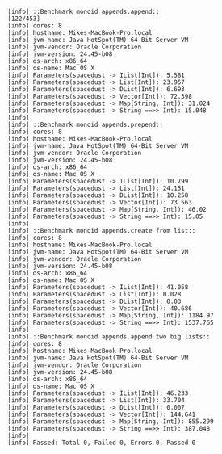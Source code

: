     [info] ::Benchmark monoid appends.append::                                                                                                                                                         [122/453]
    [info] cores: 8
    [info] hostname: Mikes-MacBook-Pro.local
    [info] jvm-name: Java HotSpot(TM) 64-Bit Server VM
    [info] jvm-vendor: Oracle Corporation
    [info] jvm-version: 24.45-b08
    [info] os-arch: x86_64
    [info] os-name: Mac OS X
    [info] Parameters(spacedust -> IList[Int]): 5.581
    [info] Parameters(spacedust -> List[Int]): 23.957
    [info] Parameters(spacedust -> DList[Int]): 6.693
    [info] Parameters(spacedust -> Vector[Int]): 72.398
    [info] Parameters(spacedust -> Map[String, Int]): 31.024
    [info] Parameters(spacedust -> String ==>> Int): 15.048
    [info] 
    [info] ::Benchmark monoid appends.prepend::
    [info] cores: 8
    [info] hostname: Mikes-MacBook-Pro.local
    [info] jvm-name: Java HotSpot(TM) 64-Bit Server VM
    [info] jvm-vendor: Oracle Corporation
    [info] jvm-version: 24.45-b08
    [info] os-arch: x86_64
    [info] os-name: Mac OS X
    [info] Parameters(spacedust -> IList[Int]): 10.799
    [info] Parameters(spacedust -> List[Int]): 24.151
    [info] Parameters(spacedust -> DList[Int]): 10.258
    [info] Parameters(spacedust -> Vector[Int]): 73.563
    [info] Parameters(spacedust -> Map[String, Int]): 46.02
    [info] Parameters(spacedust -> String ==>> Int): 15.05
    [info] 
    [info] ::Benchmark monoid appends.create from list::
    [info] cores: 8
    [info] hostname: Mikes-MacBook-Pro.local
    [info] jvm-name: Java HotSpot(TM) 64-Bit Server VM
    [info] jvm-vendor: Oracle Corporation
    [info] jvm-version: 24.45-b08
    [info] os-arch: x86_64
    [info] os-name: Mac OS X
    [info] Parameters(spacedust -> IList[Int]): 41.058
    [info] Parameters(spacedust -> List[Int]): 0.028
    [info] Parameters(spacedust -> DList[Int]): 0.03
    [info] Parameters(spacedust -> Vector[Int]): 40.686
    [info] Parameters(spacedust -> Map[String, Int]): 1184.97
    [info] Parameters(spacedust -> String ==>> Int): 1537.765
    [info] 
    [info] ::Benchmark monoid appends.append two big lists::
    [info] cores: 8
    [info] hostname: Mikes-MacBook-Pro.local
    [info] jvm-name: Java HotSpot(TM) 64-Bit Server VM
    [info] jvm-vendor: Oracle Corporation
    [info] jvm-version: 24.45-b08
    [info] os-arch: x86_64
    [info] os-name: Mac OS X
    [info] Parameters(spacedust -> IList[Int]): 46.233
    [info] Parameters(spacedust -> List[Int]): 33.704
    [info] Parameters(spacedust -> DList[Int]): 0.007
    [info] Parameters(spacedust -> Vector[Int]): 144.641
    [info] Parameters(spacedust -> Map[String, Int]): 855.299
    [info] Parameters(spacedust -> String ==>> Int): 387.048
    [info] 
    [info] Passed: Total 0, Failed 0, Errors 0, Passed 0
